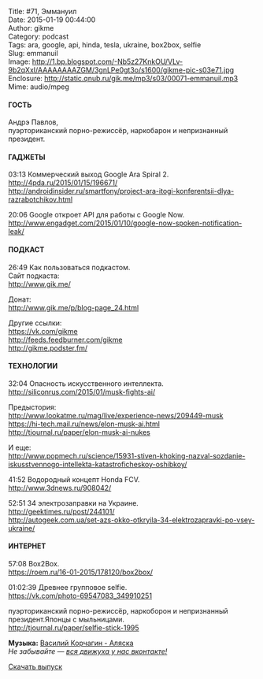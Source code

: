 Title: #71, Эммануил  
Date: 2015-01-19 00:44:00  
Author: gikme  
Category: podcast  
Tags: ara, google, api, hinda, tesla, ukraine, box2box, selfie  
Slug: emmanuil  
Image: http://1.bp.blogspot.com/-Nb5z27KnkOU/VLv-9b2qXxI/AAAAAAAAZGM/3gnLPe0gt3o/s1600/gikme-pic-s03e71.jpg  
Enclosure: http://static.qnub.ru/gik.me/mp3/s03/00071-emmanuil.mp3  
Mime: audio/mpeg

#### ГОСТЬ

Андрэ Павлов,  
пуэрториканский порно-режиссёр, наркобарон и непризнанный президент.

#### ГАДЖЕТЫ

03:13 Коммерческий выход Google Ara Spiral 2.  
<http://4pda.ru/2015/01/15/196671/>  
<http://androidinsider.ru/smartfony/project-ara-itogi-konferentsii-dlya-razrabotchikov.html>

20:06 Google откроет API для работы с Google Now.  
<http://www.engadget.com/2015/01/10/google-now-spoken-notification-leak/>

#### ПОДКАСТ

26:49 Как пользоваться подкастом.  
Сайт подкаста:  
<http://www.gik.me/>

Донат:  
<http://www.gik.me/p/blog-page_24.html>

Другие ссылки:  
<https://vk.com/gikme>  
<http://feeds.feedburner.com/gikme>  
<http://gikme.podster.fm/>

#### ТЕХНОЛОГИИ

32:04 Опасность искусственного интеллекта.  
<http://siliconrus.com/2015/01/musk-fights-ai/>

Предыстория:  
<http://www.lookatme.ru/mag/live/experience-news/209449-musk>  
<https://hi-tech.mail.ru/news/elon-musk-ai.html>  
<http://tjournal.ru/paper/elon-musk-ai-nukes>

И еще:  
<http://www.popmech.ru/science/15931-stiven-khoking-nazval-sozdanie-iskusstvennogo-intellekta-katastroficheskoy-oshibkoy/>

41:52 Водородный концепт Honda FCV.  
<http://www.3dnews.ru/908042/>

52:51 34 электрозаправки на Украине.  
<http://geektimes.ru/post/244101/>  
<http://autogeek.com.ua/set-azs-okko-otkryila-34-elektrozapravki-po-vsey-ukraine/>

#### ИНТЕРНЕТ

57:08 Box2Box.  
<https://roem.ru/16-01-2015/178120/box2box/>

01:02:39 Древнее групповое selfie.  
<https://vk.com/photo-69547083_349910251>

пуэрториканский порно-режиссёр, наркоборон и непризнанный  
президент.Японцы с мыльницами.  
<http://tjournal.ru/paper/selfie-stick-1995>

**Музыка:** [Василий Корчагин - Аляска](http://vk.com/bacc3)  
*Не забывайте — [вся движуха у нас вконтакте!](http://vk.com/gikme)*

[Скачать выпуск](http://static.qnub.ru/gik.me/mp3/s03/00071-emmanuil.mp3)

